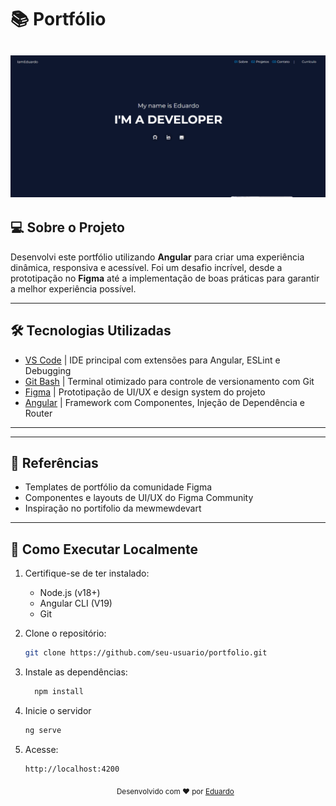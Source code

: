 # 📚 Portfólio 

![alt text](/src/assets/images/site.png/)
---

## 💻 Sobre o Projeto

Desenvolvi este portfólio utilizando **Angular** para criar uma experiência dinâmica, responsiva e acessível. Foi um desafio incrível, desde a prototipação no **Figma** até a implementação de boas práticas para garantir a melhor experiência possível.

---

## 🛠 Tecnologias Utilizadas

- [VS Code](https://code.visualstudio.com/) | IDE principal com extensões para Angular, ESLint e Debugging
- [Git Bash](https://git-scm.com/downloads) | Terminal otimizado para controle de versionamento com Git
- [Figma](https://www.figma.com/) | Prototipação de UI/UX e design system do projeto
- [Angular](https://angular.io/) | Framework com Componentes, Injeção de Dependência e Router

---


---

## 📌 Referências

- Templates de portfólio da comunidade Figma
- Componentes e layouts de UI/UX do Figma Community
- Inspiração no portifolio da mewmewdevart

---

## 🚀 Como Executar Localmente


1. Certifique-se de ter instalado:
   - Node.js (v18+)
   - Angular CLI (V19)
   - Git

2. Clone o repositório:  
   ```bash
   git clone https://github.com/seu-usuario/portfolio.git
   ```

3. Instale as dependências:
    ```bash
      npm install
    ```

 4. Inicie o servidor
      ```bash
      ng serve
      ```
5. Acesse:
      ```bash
      http://localhost:4200
      ```


      <div align="center"> <sub>Desenvolvido com ❤️ por  <a href="https://github.com/IamEduardok">Eduardo</a></sub><br> 
